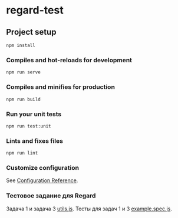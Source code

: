 # regard-test

## Project setup
```
npm install
```

### Compiles and hot-reloads for development
```
npm run serve
```

### Compiles and minifies for production
```
npm run build
```

### Run your unit tests
```
npm run test:unit
```

### Lints and fixes files
```
npm run lint
```

### Customize configuration
See [Configuration Reference](https://cli.vuejs.org/config/).

### Тестовое задание для Regard
Задача 1 и задача 3 [utils.js](./src/assets/js/utils.js).
Тесты для задач 1 и 3 [example.spec.js](./tests/unit/example.spec.js).
